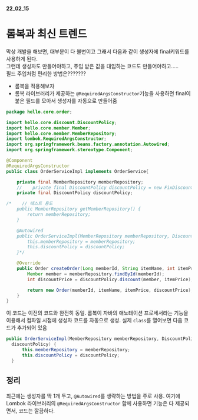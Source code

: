 __22_02_15__

# 롬복과 최신 트렌드
막상 개발을 해보면, 대부분이 다 불변이고 그래서 다음과 같이 생성자에 final키워드를 사용하게 된다.  
그런데 생성자도 만들어야하고, 주입 받은 값을 대입하는 코드도 만들어야하고.....  
필드 주입처럼 편리한 방법은???????

- 롬복을 적용해보자
- 롬복 라이브러리가 제공하는 `@RequiredArgsConstructor`기능을 사용하면 final이 붙은 필드를 모아서 생성자를 자동으로 만들어줌
```java
package hello.core.order;

import hello.core.discount.DiscountPolicy;
import hello.core.member.Member;
import hello.core.member.MemberRepository;
import lombok.RequiredArgsConstructor;
import org.springframework.beans.factory.annotation.Autowired;
import org.springframework.stereotype.Component;

@Component
@RequiredArgsConstructor
public class OrderServiceImpl implements OrderService{

    private final MemberRepository memberRepository;
    //    private final DiscountPolicy discountPolicy = new FixDiscountPolicy();
    private final DiscountPolicy discountPolicy;

/*    // 테스트 용도
    public MemberRepository getMemberRepository() {
        return memberRepository;
    }

    @Autowired
    public OrderServiceImpl(MemberRepository memberRepository, DiscountPolicy discountPolicy) {
        this.memberRepository = memberRepository;
        this.discountPolicy = discountPolicy;
    }*/

    @Override
    public Order createOrder(Long memberId, String itemName, int itemPrice) {
        Member member = memberRepository.findById(memberId);
        int discountPrice = discountPolicy.discount(member, itemPrice);

        return new Order(memberId, itemName, itemPrice, discountPrice);
    }
}

```
이 코드는 이전의 코드와 완전히 동일. 롬복이 자바의 애노테이션 프로세서라는 기능을 이용해서 컴파일 시점에 생성자 코드를 자동으로 생성. 실제 `class`를 열어보면 다음 코드가 추가되어 있음
```java
public OrderServiceImpl(MemberRepository memberRepository, DiscountPolicy
  discountPolicy) {
      this.memberRepository = memberRepository;
      this.discountPolicy = discountPolicy;
  }

```

## 정리 
최근에는 생성자를 딱 1개 두고, `@Autowired`를 생략하는 방법을 주로 사용. 여기에 Lombok 라이브러리의 `@RequiredArgsConstructor` 함께 사용하면 기능은 다 제공되면서, 코드는 깔끔하다.

